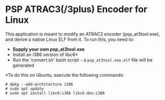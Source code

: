 # PSP ATRAC3(/3plus) Encoder for Linux

This application is meant to modify an ATRAC3 encoder (psp_at3tool.exe), and derive a native Linux ELF from it.
To run this, you need to:

- **Supply your own psp_at3tool.exe**
- Install an i386 version of libc6\*
- Run the 'convert.sh' bash script - a `psp_at3tool.exe.elf` file will be generated

\*To do this on Ubuntu, execute the following commands:
```
# dpkg --add-architecture i386
# sudo apt update
# sudo apt install libc6:i386 libc6-dev:i386
```

